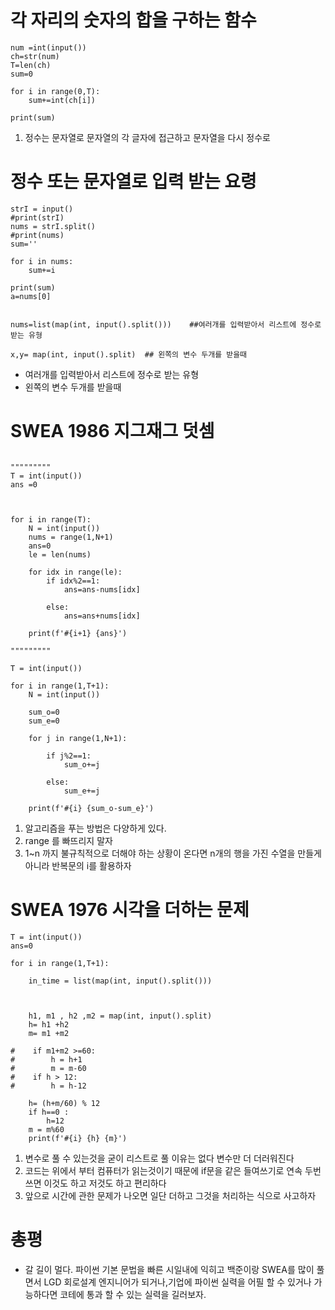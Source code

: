 # 각 자리의 숫자의 합을 구하는 함수
```
num =int(input())
ch=str(num)
T=len(ch)
sum=0

for i in range(0,T):
    sum+=int(ch[i])

print(sum)

```
1. 정수는 문자열로 문자열의 각 글자에 접근하고 문자열을 다시 정수로

# 정수 또는 문자열로 입력 받는 요령

```
strI = input()
#print(strI)
nums = strI.split()
#print(nums)
sum=''

for i in nums:
    sum+=i

print(sum)
a=nums[0]


nums=list(map(int, input().split()))    ##여러개를 입력받아서 리스트에 정수로 받는 유형

x,y= map(int, input().split)  ## 왼쪽의 변수 두개를 받을때
```

- 여러개를 입력받아서 리스트에 정수로 받는 유형
- 왼쪽의 변수 두개를 받을때


# SWEA 1986 지그재그 덧셈
```

"""""""""
T = int(input())
ans =0


    
for i in range(T):
    N = int(input())
    nums = range(1,N+1)
    ans=0
    le = len(nums)

    for idx in range(le):
        if idx%2==1:
            ans=ans-nums[idx]
        
        else:
            ans=ans+nums[idx]
        
    print(f'#{i+1} {ans}')
        
"""""""""

T = int(input())

for i in range(1,T+1):
    N = int(input())
    
    sum_o=0
    sum_e=0

    for j in range(1,N+1):
        
        if j%2==1:
            sum_o+=j
        
        else:
            sum_e+=j
            
    print(f'#{i} {sum_o-sum_e}')
```
1. 알고리즘을 푸는 방법은 다양하게 있다. 
2. range 를 빠뜨리지 말자
3. 1~n 까지 불규칙적으로 더해야 하는 상황이 온다면 
  n개의 행을 가진 수열을 만들게 아니라 반복문의 i를 활용하자

# SWEA 1976 시각을 더하는 문제
```
T = int(input())
ans=0

for i in range(1,T+1):

    in_time = list(map(int, input().split()))

    
    
    h1, m1 , h2 ,m2 = map(int, input().split)
    h= h1 +h2
    m= m1 +m2

#    if m1+m2 >=60:
#        h = h+1
#        m = m-60
#    if h > 12:
#        h = h-12    
    
    h= (h+m/60) % 12
    if h==0 :
        h=12
    m = m%60
    print(f'#{i} {h} {m}')

```
1. 변수로 풀 수 있는것을 굳이 리스트로 풀 이유는 없다 변수만 더 더러워진다
2. 코드는 위에서 부터 컴퓨터가 읽는것이기 때문에 
  if문을 같은 들여쓰기로 연속 두번쓰면
    이것도 하고 저것도 하고 편리하다
3. 앞으로 시간에 관한 문제가 나오면 일단 더하고 그것을 처리하는 식으로 사고하자



# 총평
- 갈 길이 멀다. 파이썬 기본 문법을 빠른 시일내에 익히고 백준이랑 SWEA를 많이 풀면서
  LGD 회로설계 엔지니어가 되거나,기업에 파이썬 실력을 어필 할 수 있거나 
  가능하다면 코테에 통과 할 수 있는 실력을 길러보자.
